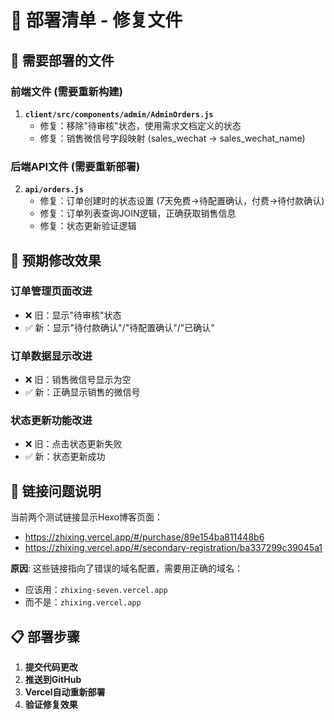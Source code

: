 # 🚀 部署清单 - 修复文件

## 📂 **需要部署的文件**

### 前端文件 (需要重新构建)
1. **`client/src/components/admin/AdminOrders.js`**
   - 修复：移除"待审核"状态，使用需求文档定义的状态
   - 修复：销售微信号字段映射 (sales_wechat → sales_wechat_name)

### 后端API文件 (需要重新部署)
2. **`api/orders.js`**
   - 修复：订单创建时的状态设置 (7天免费→待配置确认，付费→待付款确认)
   - 修复：订单列表查询JOIN逻辑，正确获取销售信息
   - 修复：状态更新验证逻辑

## 🔄 **预期修改效果**

### 订单管理页面改进
- ❌ 旧：显示"待审核"状态
- ✅ 新：显示"待付款确认"/"待配置确认"/"已确认"

### 订单数据显示改进  
- ❌ 旧：销售微信号显示为空
- ✅ 新：正确显示销售的微信号

### 状态更新功能改进
- ❌ 旧：点击状态更新失败
- ✅ 新：状态更新成功

## 🚨 **链接问题说明**

当前两个测试链接显示Hexo博客页面：
- https://zhixing.vercel.app/#/purchase/89e154ba811448b6
- https://zhixing.vercel.app/#/secondary-registration/ba337299c39045a1

**原因**: 这些链接指向了错误的域名配置，需要用正确的域名：
- 应该用：`zhixing-seven.vercel.app` 
- 而不是：`zhixing.vercel.app`

## 📋 **部署步骤**

1. **提交代码更改**
2. **推送到GitHub**  
3. **Vercel自动重新部署**
4. **验证修复效果**